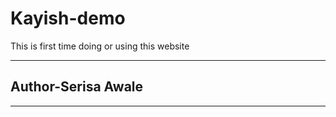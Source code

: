 # Kayish-demo
This is first time doing or using this website
<br>
<hr>
<h2>Author-Serisa Awale</h2>
<hr>


